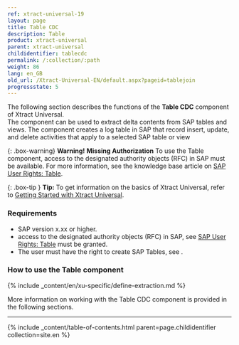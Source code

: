 ```yaml
---
ref: xtract-universal-19
layout: page
title: Table CDC
description: Table
product: xtract-universal
parent: xtract-universal
childidentifier: tablecdc
permalink: /:collection/:path
weight: 86
lang: en_GB
old_url: /Xtract-Universal-EN/default.aspx?pageid=tablejoin
progressstate: 5
---
```

The following section describes the functions of the **Table CDC** component of Xtract Universal. <br>
The component can be used to extract delta contents from SAP tables and views.
The component creates a log table in SAP that record insert, update, and delete activities that apply to a selected SAP table or view<br>

{: .box-warning}
**Warning!** **Missing Authorization**
To use the Table component, access to the designated authority objects (RFC) in SAP must be available.
For more information, see the knowledge base article on [SAP User Rights: Table](https://kb.theobald-software.com/sap/authority-objects-sap-user-rights#table).


{: .box-tip }
**Tip:** To get information on the basics of Xtract Universal, refer to [Getting Started with Xtract Universal](./getting-started). <br>

### Requirements

- SAP version x.xx or higher.
- access to the designated authority objects (RFC) in SAP, see [SAP User Rights: Table](https://kb.theobald-software.com/sap/authority-objects-sap-user-rights#table) must be granted.
- The user must have the right to create SAP Tables, see []().

### How to use the Table component
{% include _content/en/xu-specific/define-extraction.md %}

More information on working with the Table CDC component is provided in the following sections.

---

{% include _content/table-of-contents.html parent=page.childidentifier collection=site.en %}